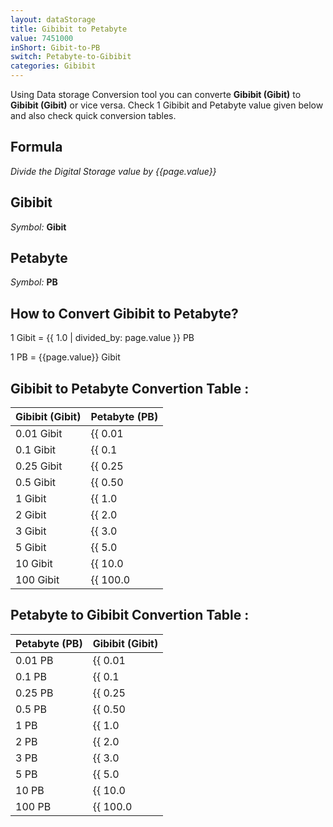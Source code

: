 ```yaml
---
layout: dataStorage
title: Gibibit to Petabyte
value: 7451000
inShort: Gibit-to-PB
switch: Petabyte-to-Gibibit
categories: Gibibit
---
```


Using Data storage Conversion tool you can converte **Gibibit (Gibit)** to **Gibibit (Gibit)** or vice versa. Check 1 Gibibit and Petabyte value given below and also check quick conversion tables.

## Formula
*Divide the Digital Storage value by {{page.value}}*

## Gibibit
*Symbol:* **Gibit**

## Petabyte
*Symbol:* **PB**

## How to Convert Gibibit to Petabyte?

1 Gibit = {{ 1.0 | divided_by: page.value }} PB

1 PB = {{page.value}} Gibit


## Gibibit to Petabyte Convertion Table :

| Gibibit (Gibit) | Petabyte (PB) |
| ---- | ---- |
| 0.01 Gibit | {{ 0.01 | divided_by: page.value }} PB |
| 0.1 Gibit | {{ 0.1 | divided_by: page.value }} PB |
| 0.25 Gibit | {{ 0.25 | divided_by: page.value }} PB |
| 0.5 Gibit | {{ 0.50 | divided_by: page.value }} PB |
| 1 Gibit | {{ 1.0 | divided_by: page.value }} PB |
| 2 Gibit | {{ 2.0 | divided_by: page.value }} PB |
| 3 Gibit | {{ 3.0 | divided_by: page.value }} PB |
| 5 Gibit | {{ 5.0 | divided_by: page.value }} PB |
| 10 Gibit | {{ 10.0 | divided_by: page.value }} PB |
| 100 Gibit | {{ 100.0 | divided_by: page.value }} PB |

## Petabyte to Gibibit Convertion Table :

| Petabyte (PB) | Gibibit (Gibit) |
| ---- | ---- |
| 0.01 PB | {{ 0.01 | times: page.value }} Gibit |
| 0.1 PB | {{ 0.1 | times: page.value }} Gibit |
| 0.25 PB | {{ 0.25 | times: page.value }} Gibit |
| 0.5 PB | {{ 0.50 | times: page.value }} Gibit |
| 1 PB | {{ 1.0 | times: page.value }} Gibit |
| 2 PB | {{ 2.0 | times: page.value }} Gibit |
| 3 PB | {{ 3.0 | times: page.value }} Gibit |
| 5 PB | {{ 5.0 | times: page.value }} Gibit |
| 10 PB | {{ 10.0 | times: page.value }} Gibit |
| 100 PB | {{ 100.0 | times: page.value }} Gibit |


<script>
document.getElementById('selectInput')[11].selected = true
document.getElementById('selectOutput')[20].selected = true
</script>
